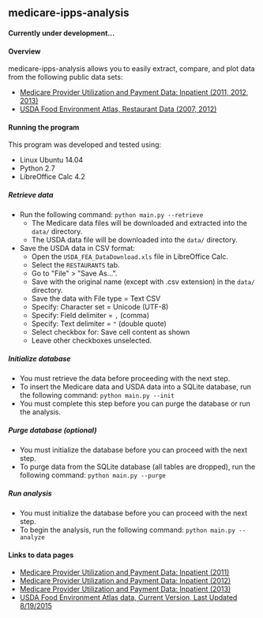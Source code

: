 ## medicare-ipps-analysis

#### Currently under development...


#### Overview
medicare-ipps-analysis allows you to easily extract, compare, and plot data from the following public data sets:
* [Medicare Provider Utilization and Payment Data: Inpatient (2011, 2012, 2013)](https://www.cms.gov/research-statistics-data-and-systems/statistics-trends-and-reports/medicare-provider-charge-data/inpatient.html)
* [USDA Food Environment Atlas, Restaurant Data (2007, 2012)](http://www.ers.usda.gov/data-products/food-environment-atlas.aspx)


#### Running the program

This program was developed and tested using:
* Linux Ubuntu 14.04
* Python 2.7
* LibreOffice Calc 4.2

##### Retrieve data
* Run the following command: `python main.py --retrieve`
  * The Medicare data files will be downloaded and extracted into the `data/` directory.
  * The USDA data file will be downloaded into the `data/` directory.
* Save the USDA data in CSV format:
  * Open the `USDA_FEA_DataDownload.xls` file in LibreOffice Calc.
  * Select the `RESTAURANTS` tab.
  * Go to "File" > "Save As...".
  * Save with the original name (except with .csv extension) in the `data/` directory.
  * Save the data with File type = Text CSV
  * Specify: Character set = Unicode (UTF-8)
  * Specify: Field delimiter = `,` (comma)
  * Specify: Text delimiter = `"` (double quote)
  * Select checkbox for: Save cell content as shown
  * Leave other checkboxes unselected.

##### Initialize database
* You must retrieve the data before proceeding with the next step.
* To insert the Medicare data and USDA data into a SQLite database, run the following command: `python main.py --init`
* You must complete this step before you can purge the database or run the analysis.

##### Purge database (optional)
* You must initialize the database before you can proceed with the next step.
* To purge data from the SQLite database (all tables are dropped), run the following command: `python main.py --purge`

##### Run analysis
* You must initialize the database before you can proceed with the next step.
* To begin the analysis, run the following command: `python main.py --analyze`


#### Links to data pages
* [Medicare Provider Utilization and Payment Data: Inpatient (2011)](https://www.cms.gov/Research-Statistics-Data-and-Systems/Statistics-Trends-and-Reports/Medicare-Provider-Charge-Data/Inpatient2011.html)
* [Medicare Provider Utilization and Payment Data: Inpatient (2012)](https://www.cms.gov/Research-Statistics-Data-and-Systems/Statistics-Trends-and-Reports/Medicare-Provider-Charge-Data/Inpatient2012.html)
* [Medicare Provider Utilization and Payment Data: Inpatient (2013)](https://www.cms.gov/Research-Statistics-Data-and-Systems/Statistics-Trends-and-Reports/Medicare-Provider-Charge-Data/Inpatient2013.html)
* [USDA Food Environment Atlas data, Current Version, Last Updated 8/19/2015](http://www.ers.usda.gov/data-products/food-environment-atlas/data-access-and-documentation-downloads.aspx)

